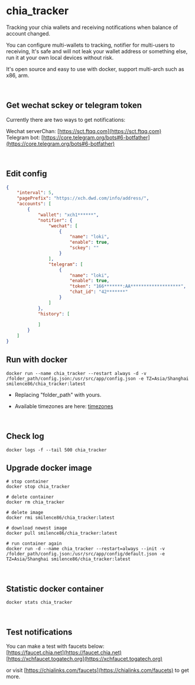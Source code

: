 # chia_tracker

Tracking your chia wallets and receiving notifications when balance of account changed.

You can configure multi-wallets to tracking, notifier for multi-users to receiving, It's safe and will not leak your wallet address or something else, run it at your own local devices without risk.

It's open source and easy to use with docker, support multi-arch such as x86, arm.

&nbsp;  

## Get wechat sckey or telegram token

Currently there are two ways to get notifications:

Wechat serverChan: [https://sct.ftqq.com](https://sct.ftqq.com)  
Telegram bot: [https://core.telegram.org/bots#6-botfather](https://core.telegram.org/bots#6-botfather)

&nbsp;  

## Edit config
```json
{
    "interval": 5,
    "pagePrefix": "https://xch.dwd.com/info/address/",
    "accounts": [
        {
            "wallet": "xch1******",
            "notifier": {
                "wechat": [
                    {
                        "name": "loki",
                        "enable": true,
                        "sckey": ""
                    }
                ],
                "telegram": [
                    {
                        "name": "loki",
                        "enable": true,
                        "token": "166*******:AA*******************",
                        "chat_id": "42*******"
                    }
                ]
            },
            "history": [
                
            ]
        }
    ]
}

```

## Run with docker
```{r, engine='sh', count_lines}
docker run --name chia_tracker --restart always -d -v /folder_path/config.json:/usr/src/app/config.json -e TZ=Asia/Shanghai smilence86/chia_tracker:latest
```
* Replacing "folder_path" with yours.

* Available timezones are here: [timezones](https://en.wikipedia.org/wiki/List_of_tz_database_time_zones)
  
&nbsp;  

## Check log
```{r, engine='sh', count_lines}
docker logs -f --tail 500 chia_tracker
```

## Upgrade docker image
```{r, engine='sh', count_lines}
# stop container
docker stop chia_tracker

# delete container
docker rm chia_tracker

# delete image
docker rmi smilence86/chia_tracker:latest

# download newest image
docker pull smilence86/chia_tracker:latest

# run container again
docker run -d --name chia_tracker --restart=always --init -v /folder_path/config.json:/usr/src/app/config/default.json -e TZ=Asia/Shanghai smilence86/chia_tracker:latest
```

&nbsp;  

## Statistic docker container
```{r, engine='sh', count_lines}
docker stats chia_tracker
```
&nbsp;  

## Test notifications

You can make a test with faucets below:  
[https://faucet.chia.net](https://faucet.chia.net)  
[https://xchfaucet.togatech.org](https://xchfaucet.togatech.org)

or visit [https://chialinks.com/faucets](https://chialinks.com/faucets) to get more.

